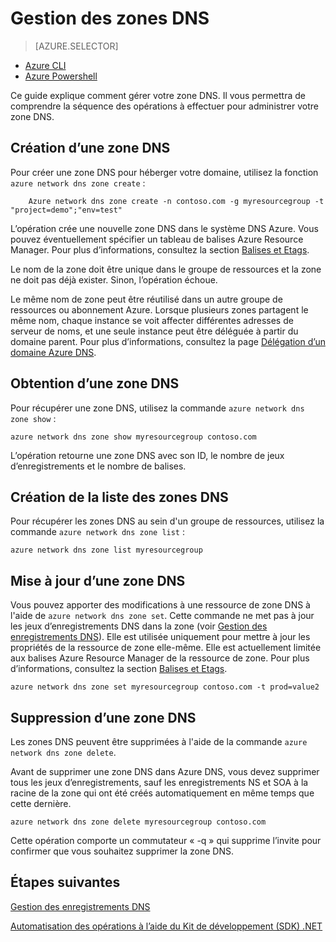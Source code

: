 <properties 
   pageTitle="Opérations sur les zones DNS | Microsoft Azure"
	description="Vous pouvez gérer les zones DNS à l’aide d’applets de commande Azure Powershell ou de l’interface de ligne de commande. Mise à jour, suppression et création des zones DNS sur Azure DNS"
	services="dns"
	documentationCenter="na"
	authors="joaoma"
	manager="Adinah"
	editor=""/>

<tags
   ms.service="dns"
	ms.devlang="na"
	ms.topic="article"
	ms.tgt_pltfrm="na"
	ms.workload="infrastructure-services"
	ms.date="09/02/2015"
	ms.author="joaoma"/>

# Gestion des zones DNS

> [AZURE.SELECTOR]
- [Azure CLI](dns-operations-dnszones-cli.md)
- [Azure Powershell](dns-operations-dnszones.md)

Ce guide explique comment gérer votre zone DNS. Il vous permettra de comprendre la séquence des opérations à effectuer pour administrer votre zone DNS.

## Création d’une zone DNS

Pour créer une zone DNS pour héberger votre domaine, utilisez la fonction `azure network dns zone create` :

		Azure network dns zone create -n contoso.com -g myresourcegroup -t "project=demo";"env=test"

L’opération crée une nouvelle zone DNS dans le système DNS Azure. Vous pouvez éventuellement spécifier un tableau de balises Azure Resource Manager. Pour plus d’informations, consultez la section [Balises et Etags](dns-getstarted-create-dnszone.md#Etags-and-tags).

Le nom de la zone doit être unique dans le groupe de ressources et la zone ne doit pas déjà exister. Sinon, l’opération échoue.

Le même nom de zone peut être réutilisé dans un autre groupe de ressources ou abonnement Azure. Lorsque plusieurs zones partagent le même nom, chaque instance se voit affecter différentes adresses de serveur de noms, et une seule instance peut être déléguée à partir du domaine parent. Pour plus d’informations, consultez la page [Délégation d’un domaine Azure DNS](dns-domain-delegation.md).

## Obtention d’une zone DNS

Pour récupérer une zone DNS, utilisez la commande `azure network dns zone show` :

	azure network dns zone show myresourcegroup contoso.com

L’opération retourne une zone DNS avec son ID, le nombre de jeux d’enregistrements et le nombre de balises.


## Création de la liste des zones DNS

Pour récupérer les zones DNS au sein d'un groupe de ressources, utilisez la commande `azure network dns zone list` :

	azure network dns zone list myresourcegroup


## Mise à jour d’une zone DNS

Vous pouvez apporter des modifications à une ressource de zone DNS à l'aide de `azure network dns zone set`. Cette commande ne met pas à jour les jeux d’enregistrements DNS dans la zone (voir [Gestion des enregistrements DNS](dns-operations-recordsets.md)). Elle est utilisée uniquement pour mettre à jour les propriétés de la ressource de zone elle-même. Elle est actuellement limitée aux balises Azure Resource Manager de la ressource de zone. Pour plus d’informations, consultez la section [Balises et Etags](dns-getstarted-create-dnszone.md#Etags-and-tags).

	azure network dns zone set myresourcegroup contoso.com -t prod=value2

## Suppression d’une zone DNS

Les zones DNS peuvent être supprimées à l'aide de la commande `azure network dns zone delete`.
 
Avant de supprimer une zone DNS dans Azure DNS, vous devez supprimer tous les jeux d’enregistrements, sauf les enregistrements NS et SOA à la racine de la zone qui ont été créés automatiquement en même temps que cette dernière.

	azure network dns zone delete myresourcegroup contoso.com 

Cette opération comporte un commutateur « -q » qui supprime l’invite pour confirmer que vous souhaitez supprimer la zone DNS.


## Étapes suivantes


[Gestion des enregistrements DNS](dns-operations-recordsets-cli.md)

[Automatisation des opérations à l’aide du Kit de développement (SDK) .NET](dns-sdk.md)

<!---HONumber=September15_HO1-->